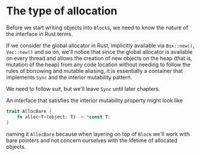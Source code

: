 # The type of allocation

Before we start writing objects into `Block`s, we need to know the nature of
the interface in Rust terms.

If we consider the global allocator in Rust, implicitly available via
`Box::new()`, `Vec::new()` and so on, we'll notice that since the global
allocator is available on every thread and allows the creation of new
objects on the heap (that is, mutation of the heap) from any code location
without needing to follow the rules of borrowing and mutable aliasing,
it is essentially a container that implements `Sync` and the interior
mutability pattern.

We need to follow suit, but we'll leave `Sync` until later chapters.

An interface that satisfies the interior mutability property might look
like

```rust
trait AllocBare {
    fn alloc<T>(object: T) -> *const T;
}
```

naming it `AllocBare` because when layering on top of `Block` we'll
work with bare pointers and not concern ourselves with the lifetime of
allocated objects.
